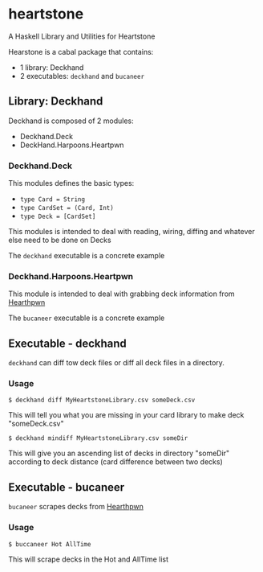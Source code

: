 # heartstone
A Haskell Library and Utilities for Heartstone

Hearstone is a cabal package that contains:

- 1 library: Deckhand
- 2 executables: ``deckhand`` and ``bucaneer``

## Library: Deckhand

Deckhand is composed of 2 modules:

- Deckhand.Deck
- DeckHand.Harpoons.Heartpwn

### Deckhand.Deck

This modules defines the basic types:

- ``type Card = String``
- ``type CardSet = (Card, Int)``
- ``type Deck = [CardSet]`` 

This modules is intended to deal with reading, wiring, diffing and whatever else need to be done on Decks

The ``deckhand`` executable is a concrete example

### Deckhand.Harpoons.Heartpwn
 
This module is intended to deal with grabbing deck information from [Hearthpwn](http://www.hearthpwn.com/)

The ``bucaneer`` executable is a concrete example

## Executable - deckhand

``deckhand`` can diff tow deck files or diff all deck files in a directory.

### Usage
```
$ deckhand diff MyHeartstoneLibrary.csv someDeck.csv
```

This will tell you what you are missing in your card library to make deck "someDeck.csv"

```
$ deckhand mindiff MyHeartstoneLibrary.csv someDir
```

This will give you an ascending list of decks in directory "someDir" according to deck distance (card difference between two decks)

## Executable - bucaneer

``bucaneer`` scrapes decks from [Hearthpwn](http://www.hearthpwn.com/)

### Usage

```
$ buccaneer Hot AllTime
```

This will scrape decks in the Hot and AllTime list
